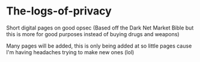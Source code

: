 # The-logs-of-privacy
Short digital pages on good opsec (Based off the Dark Net Market Bible but this is more for good purposes instead of buying drugs and weapons)

Many pages will be added, this is only being added at so little pages cause I'm having headaches trying to make new ones (lol)

